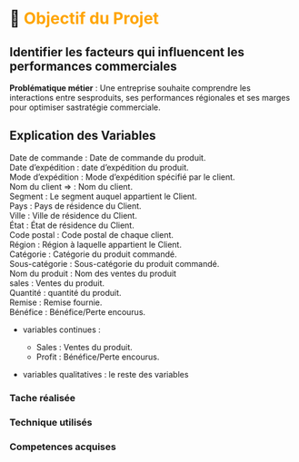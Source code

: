 
# 📌 <span style="color:orange;"> Objectif du Projet  
**Identifier les facteurs qui influencent les performances commerciales**
---
**Problématique métier** : 
Une entreprise souhaite comprendre les interactions entre sesproduits, ses performances régionales et ses marges pour optimiser sastratégie commerciale.

## Explication des Variables 

   Date de commande : Date de commande du produit.    
   Date d’expédition : date d’expédition du produit.  
   Mode d’expédition : Mode d’expédition spécifié par le client.    
   Nom du client =>   : Nom du client.    
   Segment : Le segment auquel appartient le Client.    
   Pays : Pays de résidence du Client.      
   Ville : Ville de résidence du Client.  
   État : État de résidence du Client.  
   Code postal : Code postal de chaque client.  
   Région : Région à laquelle appartient le Client.  
   Catégorie : Catégorie du produit commandé.  
   Sous-catégorie : Sous-catégorie du produit commandé.  
   Nom du produit : Nom des ventes du produit  
   sales : Ventes du produit.  
   Quantité : quantité du produit.  
   Remise : Remise fournie.  
   Bénéfice : Bénéfice/Perte encourus.  

   * variables continues : 
      - Sales : Ventes du produit.
      - Profit :  Bénéfice/Perte encourus.
   
   * variables qualitatives : le reste des variables

### Tache réalisée 

### Technique utilisés 

### Competences acquises
